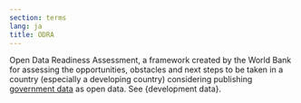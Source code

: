 ```yaml
---
section: terms
lang: ja
title: ODRA
---
```


Open Data Readiness Assessment, a framework created by the World Bank for assessing the opportunities, obstacles and next steps to be taken in a country (especially a developing country) considering publishing [government data](/glossary/en/terms/government-data/) as open data. See {development data}.